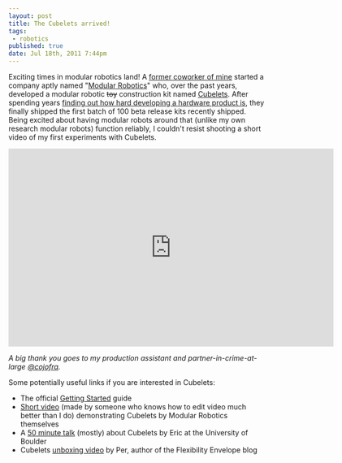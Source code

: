 ```yaml
---
layout: post
title: The Cubelets arrived!
tags:
 - robotics
published: true
date: Jul 18th, 2011 7:44pm
---
```


<p>Exciting times in modular robotics land! A <a href="http://www.modrobotics.com/eric/">former coworker of mine</a> started a company aptly named "<a href="http://www.modrobotics.com/">Modular Robotics</a>" who, over the past years, developed a modular robotic <strike>toy</strike> construction kit named <a href="http://www.modrobotics.com/cubelets">Cubelets</a>. After spending years <a href="http://www.modrobotics.com/blog/?p=195">finding out how hard developing a hardware product is</a>, they finally shipped the first batch of 100 beta release kits recently shipped. Being excited about having modular robots around that (unlike my own research modular robots) function reliably, I couldn't resist shooting a short video of my first experiments with Cubelets.&nbsp;</p>
<p><iframe frameborder="0" height="390" src="http://www.youtube.com/embed/_ObUdKDsDKM?hd=1" width="640"></iframe></p>
<p><em>A big thank you goes to my production assistant and partner-in-crime-at-large <a href="http://www.twitter.com/cojofra">@cojofra</a>.</em></p>
<p>Some potentially useful links if you are interested in Cubelets:</p>
<ul>
<li>The official <a href="http://www.modrobotics.com/cubelets_getting_started_guide#7">Getting Started</a> guide</li>
<li><a href="http://vimeo.com/19712586">Short video</a> (made by someone who knows how to edit video much better than I do) demonstrating Cubelets by Modular Robotics themselves</li>
<li>A <a href="http://vimeo.com/21703223">50 minute talk</a> (mostly) about Cubelets by Eric at the University of Boulder&nbsp;</li>
<li>Cubelets <a href="http://flexibilityenvelope.com/unboxing-video-of-the-cubelets-from-modular-robotics">unboxing video</a> by Per, author of the Flexibility Envelope blog</li>
</ul>
